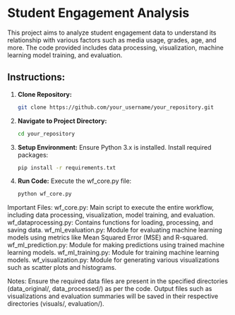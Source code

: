 # Student Engagement Analysis

This project aims to analyze student engagement data to understand its relationship with various factors such as media usage, grades, age, and more. The code provided includes data processing, visualization, machine learning model training, and evaluation.

## Instructions:

1. **Clone Repository:**
   ```bash
   git clone https://github.com/your_username/your_repository.git

2. **Navigate to Project Directory:**
   ```bash
   cd your_repository

4. **Setup Environment:**
   Ensure Python 3.x is installed.
   Install required packages:
   ```bash
   pip install -r requirements.txt

6. **Run Code:**
   Execute the wf_core.py file:
   ```bash
   python wf_core.py

Important Files:
wf_core.py: Main script to execute the entire workflow, including data processing, visualization, model training, and evaluation.
wf_dataprocessing.py: Contains functions for loading, processing, and saving data.
wf_ml_evaluation.py: Module for evaluating machine learning models using metrics like Mean Squared Error (MSE) and R-squared.
wf_ml_prediction.py: Module for making predictions using trained machine learning models.
wf_ml_training.py: Module for training machine learning models.
wf_visualization.py: Module for generating various visualizations such as scatter plots and histograms.

Notes:
Ensure the required data files are present in the specified directories (data_original/, data_processed/) as per the code.
Output files such as visualizations and evaluation summaries will be saved in their respective directories (visuals/, evaluation/).
